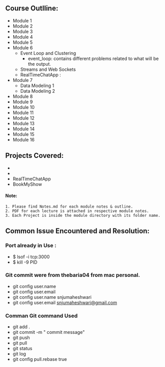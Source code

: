 ## Course Outlline: 
* Module 1
* Module 2
* Module 3
* Module 4
* Module 5
* Module 6
    * Event Loop and Clustering
        * event_loop: contains different problems related to what will be the output.
    * Streams and Web Sockets 
    * RealTimeChatApp : 
* Module 7
    * Data Modeling 1
    * Data Modeling 2 
* Module 8
* Module 9
* Module 10
* Module 11
* Module 12
* Module 13
* Module 14
* Module 15
* Module 16


## Projects Covered:
* 
* 
* RealTimeChatApp
* BookMyShow


#### Note: 
    1. Please find Notes.md for each module notes & outline. 
    2. PDF for each lecture is attached in respective module notes. 
    3. Each Project is inside the module directory with its folder name. 
    

## Common Issue Encountered and Resolution: 

### Port already in Use : 
* $ lsof -i tcp:3000
* $ kill -9 PID

### Git commit were from thebaria04 from mac personal. 
* git config user.name 
* git config user.email 
* git config user.name snjumaheshwari
* git config user.email snjumaheshwari@gmail.com


### Comman Git command Used 
* git add .
* git commit -m " commit message" 
* git push 
* git pull 
* git status 
* git log
* git config pull.rebase true 
